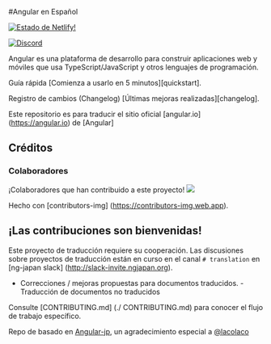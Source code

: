 #Angular en Español

[![Estado de Netlify!](https://api.netlify.com/api/v1/badges/6bb24e1f-4269-4a46-8628-46ef3286cb9c/deploy-status)](https://app.netlify.com/sites/angular-es/deploys)

[![Discord](https://img.shields.io/discord/593256013008994305.svg?label=Discord&logo=discord&color=7289DA&labelColor=2C2F33)](https://discord.gg/tS4XVkS)


Angular es una plataforma de desarrollo para construir aplicaciones web y móviles que usa TypeScript/JavaScript y otros lenguajes de programación.

Guía rápida
[Comienza a usarlo en 5 minutos][quickstart].

Registro de cambios (Changelog)
[Últimas mejoras realizadas][changelog].

Este repositorio es para traducir el sitio oficial [angular.io] (https://angular.io) de [Angular] 

## Créditos
### Colaboradores
¡Colaboradores que han contribuido a este proyecto!
<a href="https://github.com/antoniocardenas/angular-es/graphs/contributors">
  <img src = "https://contributors-img.web.app/image?repo=antoniocardenas/angular-es" />
</a>

Hecho con [contributors-img] (https://contributors-img.web.app).


## ¡Las contribuciones son bienvenidas!

Este proyecto de traducción requiere su cooperación.
Las discusiones sobre proyectos de traducción están en curso en el canal `# translation` en [ng-japan slack] (http://slack-invite.ngjapan.org).

- Correcciones / mejoras propuestas para documentos traducidos.
-Traducción de documentos no traducidos

Consulte [CONTRIBUTING.md] (./ CONTRIBUTING.md) para conocer el flujo de trabajo específico.


Repo de basado en [Angular-jp](https://github.com/angular/angular-ja), un agradecimiento especial a [@lacolaco](https://github.com/lacolaco) 
